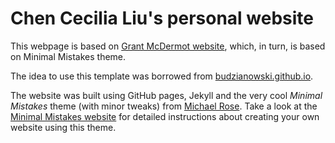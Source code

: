 # Chen Cecilia Liu's personal website

This webpage is based on [Grant McDermot website](https://github.com/grantmcdermott/grantmcdermott.github.io), which, in turn, is based on Minimal Mistakes theme.

The idea to use this template was borrowed from [budzianowski.github.io](budzianowski.github.op).  

The website was built using GitHub pages, Jekyll and the very cool *Minimal Mistakes* theme (with minor tweaks) from [Michael Rose](http://twitter.com/mmistakes). Take a look at the [Minimal Mistakes website](http://mmistakes.github.io/minimal-mistakes) for detailed instructions about creating your own website using this theme.
